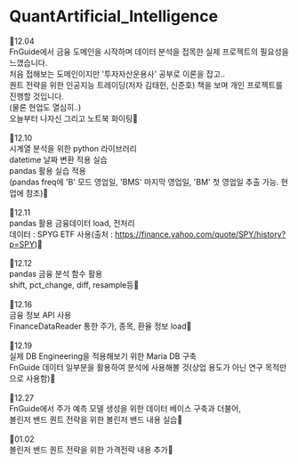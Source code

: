 # QuantArtificial_Intelligence

📌12.04<br>
FnGuide에서 금융 도메인을 시작하며 데이터 분석을 접목한 실제 프로젝트의 필요성을 느꼈습니다.<br>
처음 접해보는 도메인이지만 '투자자산운용사' 공부로 이론을 잡고..<br>
퀀트 전략을 위한 인공지능 트레이딩(저자 김태헌, 신준호) 책을 보며 개인 프로젝트를 진행할 것입니다.<br>
(물론 현업도 열심히..)<br>
오늘부터 나자신 그리고 노트북 화이팅🌱
<br><br>
📌12.10<br>
시계열 분석을 위한 python 라이브러리<br>
datetime 날짜 변환 적용 실습<br>
pandas 활용 실습 적용<br>
(pandas freq에 'B' 모드 영업일, 'BMS' 마지막 영업일, 'BM' 첫 영업일 추출 가능. 현업에 참조)🌱
<br><br>
📌12.11<br>
pandas 활용 금융데이터 load, 전처리<br>
데이터 : SPYG ETF 사용(출처 : https://finance.yahoo.com/quote/SPY/history?p=SPY)🌱
<br><br>
📌12.12<br>
pandas 금융 분석 함수 활용<br>
shift, pct_change, diff, resample등🌱
<br><br>
📌12.16<br>
금융 정보 API 사용<br>
FinanceDataReader 통한 주가, 종목, 환율 정보 load🌱
<br><br>
📌12.19<br>
실제 DB Engineering을 적용해보기 위한 Maria DB 구축<br>
FnGuide 데이터 일부분을 활용하여 분석에 사용해볼 것(상업 용도가 아닌 연구 목적만으로 사용함)🌱
<br><br>
📌12.27<br>
FnGuide에서 주가 예측 모델 생성을 위한 데이터 베이스 구축과 더불어,<br>
볼린저 밴드 퀀트 전략을 위한 볼린저 밴드 내용 실습🌱
<br><br>
📌01.02<br>
볼린저 밴드 퀀트 전략을 위한 가격전략 내용 추가🌱
